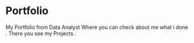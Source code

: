 # Portfolio
 My Portfolio from Data Analyst
Where you can check about me what i done . 
There you see my Projects .
